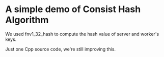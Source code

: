 # A simple demo of Consist Hash Algorithm



We used fnv1_32_hash to compute the hash value of server and worker's keys.



Just one Cpp source code, we're still improving this.